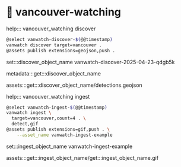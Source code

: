 # 🌈 vancouver-watching

help::: vancouver_watching discover

```bash
@select vanwatch-discover-$(@@timestamp)
vanwatch discover target=vancouver .
@assets publish extensions=geojson,push .
```

set:::discover_object_name vanwatch-discover-2025-04-23-qdgb5k

metadata:::get:::discover_object_name

assets:::get:::discover_object_name/detections.geojson

help::: vancouver_watching ingest


```bash
@select vanwatch-ingest-$(@@timestamp)
vanwatch ingest \
  target=vancouver,count=4 . \
  detect,gif
@assets publish extensions=gif,push . \
	--asset_name vanwatch-ingest-example
```

set:::ingest_object_name vanwatch-ingest-example

assets:::get:::ingest_object_name/get:::ingest_object_name.gif
